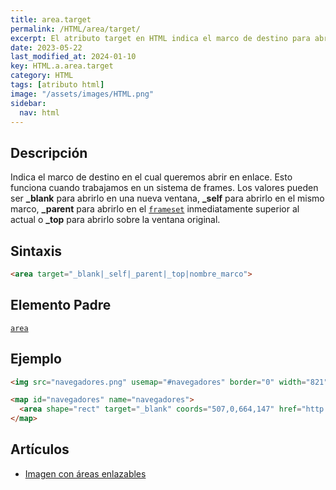 ```yaml
---
title: area.target
permalink: /HTML/area/target/
excerpt: El atributo target en HTML indica el marco de destino para abrir un enlace. Valores posibles: _blank, _self, _parent, _top.
date: 2023-05-22
last_modified_at: 2024-01-10
key: HTML.a.area.target
category: HTML
tags: [atributo html]
image: "/assets/images/HTML.png"
sidebar:
  nav: html
---
```


## Descripción


Indica el marco de destino en el cual queremos abrir en enlace. Esto funciona cuando trabajamos en un sistema de frames. Los valores pueden ser **_blank** para abrirlo en una nueva ventana, **_self** para abrirlo en el mismo marco, **_parent** para abrirlo en el [`frameset`](https://www.w3api.com/HTML/frameset) inmediatamente superior al actual o **_top** para abrirlo sobre la ventana original.


## Sintaxis


```html
<area target="_blank|_self|_parent|_top|nombre_marco">
```


## Elemento Padre


[`area`](/HTML/area/)


## Ejemplo


```html
<img src="navegadores.png" usemap="#navegadores" border="0" width="821" height="152" alt="Navegadores" />

<map id="navegadores" name="navegadores">
  <area shape="rect" target="_blank" coords="507,0,664,147" href="http://www.ayudaenlaweb.com/navegadores/que-es-safari/" alt="Safari" title="Safari" />
</map>
```


## Artículos

- [Imagen con áreas enlazables](http://lineadecodigo.com/html/imagen-con-areas-enlazables/)
